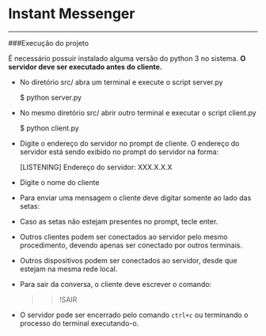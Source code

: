 # Instant Messenger 

------------

###Execução do projeto

É necessário possuir instalado alguma versão do python 3 no sistema.
**O servidor deve ser executado antes do cliente.**

- No diretório src/ abra um terminal e execute o script server.py


    $ python server.py
- No mesmo diretório src/ abrir outro terminal e executar o script client.py


    $ python client.py

- Digite o endereço do servidor no prompt de cliente. O endereço do servidor está sendo exibido no prompt do servidor na forma:


    [LISTENING] Endereço do servidor: XXX.X.X.X

- Digite o nome do cliente
- Para enviar uma mensagem o cliente deve digitar somente ao lado das setas:


    >>
- Caso as setas não estejam presentes no prompt, tecle enter.
- Outros clientes podem ser conectados ao servidor pelo mesmo procedimento, devendo apenas ser conectado por outros terminais.
- Outros dispositivos podem ser conectados ao servidor, desde que estejam na mesma rede local.
- Para sair da conversa, o cliente deve escrever o comando:


    >>!SAIR
- O servidor pode ser encerrado pelo comando `ctrl+c` ou terminando o processo do terminal executando-o.